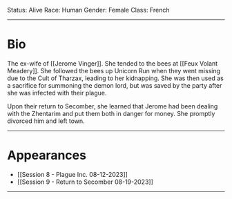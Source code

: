 Status: Alive
Race: Human
Gender: Female
Class: French

---
# Bio

The ex-wife of [[Jerome Vinger]]. She tended to the bees at [[Feux Volant Meadery]]. She followed the bees up Unicorn Run when they went missing due to the Cult of Tharzax, leading to her kidnapping. She was then used as a sacrifice for summoning the demon lord, but was saved by the party after she was infected with their plague.

Upon their return to Secomber, she learned that Jerome had been dealing with the Zhentarim and put them both in danger for money. She promptly divorced him and left town.

---
# Appearances

- [[Session 8 - Plague Inc. 08-12-2023]]
- [[Session 9 - Return to Secomber 08-19-2023]]

---
